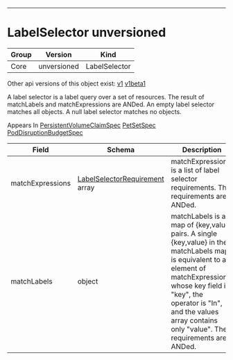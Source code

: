 

-----------
# LabelSelector unversioned



Group        | Version     | Kind
------------ | ---------- | -----------
Core | unversioned | LabelSelector




<aside class="notice">Other api versions of this object exist: <a href="#labelselector-v1">v1</a> <a href="#labelselector-v1beta1">v1beta1</a> </aside>


A label selector is a label query over a set of resources. The result of matchLabels and matchExpressions are ANDed. An empty label selector matches all objects. A null label selector matches no objects.

<aside class="notice">
Appears In <a href="#persistentvolumeclaimspec-v1">PersistentVolumeClaimSpec</a> <a href="#petsetspec-v1alpha1">PetSetSpec</a> <a href="#poddisruptionbudgetspec-v1alpha1">PodDisruptionBudgetSpec</a> </aside>

Field        | Schema     | Description
------------ | ---------- | -----------
matchExpressions | [LabelSelectorRequirement](#labelselectorrequirement-unversioned) array | matchExpressions is a list of label selector requirements. The requirements are ANDed.
matchLabels | object | matchLabels is a map of {key,value} pairs. A single {key,value} in the matchLabels map is equivalent to an element of matchExpressions, whose key field is "key", the operator is "In", and the values array contains only "value". The requirements are ANDed.






